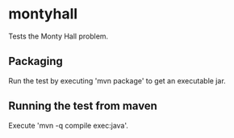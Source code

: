 montyhall
=========

Tests the Monty Hall problem.

Packaging
---------
Run the test by executing 'mvn package' to get an executable jar.

Running the test from maven
---------------------------
Execute 'mvn -q compile exec:java'.
